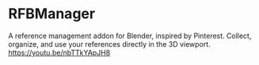 # RFBManager
A reference management addon for Blender, inspired by Pinterest. Collect, organize, and use your references directly in the 3D viewport.
https://youtu.be/nbTTkYApJH8
